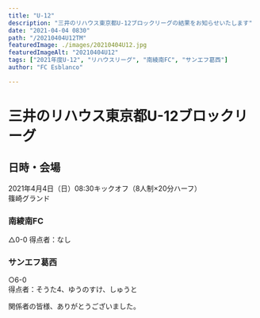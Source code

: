 ```yaml
---
title: "U-12"
description: "三井のリハウス東京都U-12ブロックリーグの結果をお知らせいたします"
date: "2021-04-04 0830"
path: "/20210404U12TM"
featuredImage: ./images/20210404U12.jpg
featuredImageAlt: "20210404U12"
tags: ["2021年度U-12", "リハウスリーグ", "南綾南FC", "サンエフ葛西"]
author: "FC Esblanco"

---
```


# 三井のリハウス東京都U-12ブロックリーグ

## 日時・会場

2021年4月4日（日）08:30キックオフ（8人制×20分ハーフ）<br>
篠崎グランド

### 南綾南FC

△0-0
得点者：なし

### サンエフ葛西

○6-0  
得点者：そうた4、ゆうのすけ、しゅうと

関係者の皆様、ありがとうございました。

